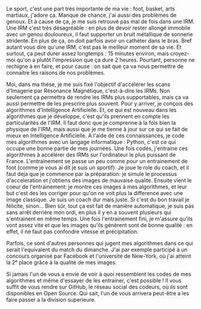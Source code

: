 <!-- !TeX spellcheck = fr-classique -->
<!-- LTeX: language=fr -->
<!-- cSpell: disable -->
<!-- MT180 draft

S'imaginer dans une IRM
C'est long, j'ai mal, c'est inconfortable

Pourtant je sais que ça va me guérir

Def acronyme

Comment faire pour accélérer

Dev algo ML (IA)
Code -> accès aux ordinateurs les plus puissants de France
Je vérifie que les algos vont vite et font des images de bonne qualité

Mais parfois ce sont d'autres personnes qui jugent a ma place dans des concours
Avec un de mes méthode, j'ai atteint la 2eme place d'un concours fb


Fin : mes méthodes sont disponibles en ligne sur GitHub, le Facebook des codeurs : si jamais l'un de vous a envie d'améliorer encore mes méthodes, libre à vous. -->

<!-- Intro: -->
Le sport, c'est une part très importante de ma vie : foot, basket, arts martiaux, j'adore ça.
Manque de chance, j'ai aussi des problèmes de genoux.
Et à cause de ça, je me suis retrouvé pas mal de fois dans une IRM.
Une IRM c'est très désagréable : en plus de devoir rester allongé immobile avec un genou douloureux, il faut supporter un bruit métallique de sonnerie stridente.
En plus de ça, on doit parfois avoir un cathéter dans le bras.
Bref autant vous dire qu'une IRM, c'est pas le meilleur moment de sa vie.
Et surtout, ça peut durer assez longtemps : 15 minutes environ, mais croyez-moi qu'on a plutôt l'impression que ça dure 2 heures.
Pourtant, personne ne rechigne à en faire, et pour cause : on sait que ça va nous permettre de connaitre les raisons de nos problèmes.

<!-- Content -->
Moi, dans ma thèse, je me suis fixé l'objectif d'accélérer les scans d'Imagerie par Résonance Magnétique, c'est-à-dire les IRMs.
Non seulement ça permettra de rendre les IRMs plus supportables, mais ça va aussi permettre de les prescrire plus souvent.
Pour y arriver, je conçois des algorithmes d'Intelligence Artificielle.
Et, ce qui est nouveau dans les algorithmes que je développe, c'est qu'ils prennent en compte les particularités de l'IRM.
Il faut donc que je comprenne à la fois bien la physique de l'IRM, mais aussi que je me tienne à jour sur ce qui se fait de mieux en Intelligence Artificielle.
A l'aide de ces connaissances, je code mes algorithmes avec un langage informatique : Python, c'est ce qui occupe une bonne partie de mes journées.
Une fois codés, j'entraine ces algorithmes à accélérer des IRMs sur l'ordinateur le plus puissant de France.
L'entrainement se passe un peu comme pour un entrainement de foot (comme je vous ai dit je suis un sportif).
Je joue le role du coach, et il faut deja que je commence par la préparation: je simule le processus d'acceleration et j'obtiens des images de mauvaise qualite.
Ensuite vient le coeur de l'entrainement: je montre ces images à mes algorithmes, et leur but c'est des les corriger pour qu'on ne voit plus la difference avec une image classique.
Je suis un coach dur mais juste.
Si c'est du bon travail je félicite, sinon...
Bien sûr, tout ça est fait de manière automatique, je suis pas sans arrêt derrière mon ordi, en plus il y en a souvent plusieurs qui s'entrainent en même temps.
Une fois l'entrainement fini, je m'assure qu'ils vont assez vite et que les images qu'ils génèrent sont de bonne qualité : en effet, il ne faut pas confondre vitesse et précipitation.

Parfois, ce sont d'autres personnes qui jugent mes algorithmes dans ce qui serait l'equivalent du match du dimanche.
J'ai par exemple participé à un concours organisé par Facebook et l'université de New-York, où j'ai atteint la 2ᵉ place grâce à la qualité de mes images.

<!-- CCL et outro -->
Si jamais l'un de vous a envie de voir à quoi ressemblent les codes de mes algorithmes et même d'essayer de les entrainer, c'est possible !
Il vous suffit de vous rendre sur GitHub, le réseau social des codeurs, où ils sont disponibles en Open Source.
Qui sait, l'un de vous arrivera peut-être a les faire passer a la division superieure.